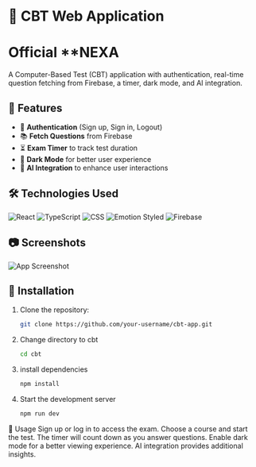 # 📝 CBT Web Application
# Official **NEXA

A Computer-Based Test (CBT) application with authentication, real-time question fetching from Firebase, a timer, dark mode, and AI integration.

## 🚀 Features
- 🔐 **Authentication** (Sign up, Sign in, Logout)
- 📚 **Fetch Questions** from Firebase
- ⏳ **Exam Timer** to track test duration
- 🌙 **Dark Mode** for better user experience
- 🤖 **AI Integration** to enhance user interactions

## 🛠️ Technologies Used

![React](https://img.shields.io/badge/React-20232A?style=for-the-badge&logo=react&logoColor=61DAFB)
![TypeScript](https://img.shields.io/badge/TypeScript-3178C6?style=for-the-badge&logo=typescript&logoColor=white)
![CSS](https://img.shields.io/badge/CSS-1572B6?style=for-the-badge&logo=css3&logoColor=white)
![Emotion Styled](https://img.shields.io/badge/Emotion%20Styled-DB7093?style=for-the-badge&logo=styled-components&logoColor=white)
![Firebase](https://img.shields.io/badge/Firebase-FFCA28?style=for-the-badge&logo=firebase&logoColor=black)

## 📷 Screenshots
 ![App Screenshot]('/cbt/src/logo/logo.jpeg')

## 🔧 Installation

1. Clone the repository:
   ```bash
   git clone https://github.com/your-username/cbt-app.git
   ```
2. Change directory to cbt
   ```bash
   cd cbt
3. install dependencies
   ```bash
   npm install
4. Start the development server   
    ```bash 
   npm run dev
 📌 Usage
Sign up or log in to access the exam.
Choose a course and start the test.
The timer will count down as you answer questions.
Enable dark mode for a better viewing experience.
AI integration provides additional insights.  
